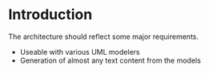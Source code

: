 # Introduction

The architecture should reflect some major requirements.

 * Useable with various UML modelers
 * Generation of almost any text content from the models

